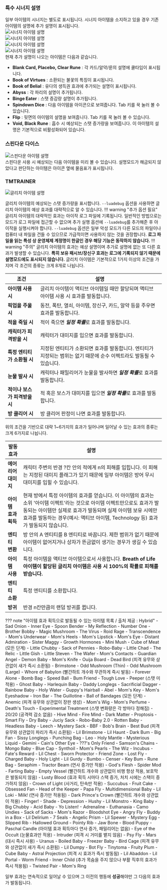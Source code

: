 ### 특수 시너지 설명

일부 아이템의 시너지는 별도로 표시됩니다. 시너지 아이템을 소지하고 있을 경우 기존 아이템의 설명에 추가 설명이 표시됩니다.  
![시너지 아이템 설명](../img/advanced_abyss.jpg)  
![시너지 아이템 설명](../img/advanced_belial.jpg)  
![시너지 아이템 설명](../img/advanced_virtues.jpg)  
![시너지 아이템 설명](../img/advanced_flip.jpg)  
현재 추가 설명이 나오는 아이템은 다음과 같습니다.  

- **Blank Card, Placebo, Clear Rune** : 각 카드/알약/룬의 설명에 쿨타임이 표시됩니다.
- **Book of Virtues** : 소환되는 불꽃의 특징이 표시됩니다.
- **Book of Belial** : 유다의 생득권 효과에 추가되는 설명이 표시됩니다.
- **Abyss** : 각 파리의 설명이 추가됩니다.
- **Binge Eater** : 스탯 증감량 설명이 추가됩니다.
- **Spindown Dice** : 다음 아이템을 아이콘으로 보여줍니다. Tab 키를 꾹 눌러 볼 수 있습니다.
- **Flip** : 뒷면의 아이템의 설명을 보여줍니다. Tab 키를 꾹 눌러 볼 수 있습니다.
- **Void, Black Rune** : 흡수 시 예상되는 스탯 증가량을 보여줍니다. 이 아이템의 설명은 기본적으로 비활성화되어 있습니다.

### 스핀다운 다이스

![스핀다운 아이템 설명](../img/advanced_spindown.jpg)  
스핀다운 사용 시 예상되는 다음 아이템을 미리 볼 수 있습니다. 설명모드가 해금되지 않았다고 판단하는 아이템은 아이콘 옆에 물음표가 표시됩니다.

### TMTRAINER

![글리치 아이템 설명](../img/advanced_error.jpg)  

글리치 아이템의 예상되는 스탯 증가량을 표시합니다. ```--luadebug``` 옵션을 사용하면 글리치 아이템의 예상 효과를 대략적으로 알 수 있습니다. 
!!! warning "추가 옵션 필요" 
    글리치 아이템의 대략적인 효과는 아이작 로그 파일에 기록됩니다. 일반적인 방법으로는 모드가 로그 파일에 접근할 수 없으며 추가 실행 옵션에 ```--luadebug```를 추가해준 후 아이작을 실행시켜야 합니다. ```--luadebug``` 옵션은 일부 악성 모드가 다른 모드의 파일이나 컴퓨터 내 파일을 건들 수 있으므로 가급적이면 사용하지 않는 것을 권장합니다. **로그 파일을 읽는 특성 상 운영체제 계정명이 한글인 경우 해당 기능은 동작하지 않습니다.**
!!! warning "주의" 
    글리치 아이템의 효과는 예상 설명이며 추가로 설명에 없는 또 다른 효과가 발생할 수 있습니다. **특히 보유 패시브/장신구 효과는 로그에 기록되지 않기 때문에 설명모드에도 표시되지 않습니다.**
글리치 아이템은 기본적으로 1가지 이상의 조건을 가지며 각 조건의 종류는 크게 8개로 나뉩니다.

| 조건 | 설명 |
| ------------ | ------------- |
| **아이템 사용시** | 글리치 아이템이 액티브 아이템일 때만 할당되며 액티브 아이템 사용 시 효과를 발동합니다. |
| **픽업을 주울 시** | 동전, 폭탄, 열쇠, 아이템, 장신구, 카드, 알약 등을 주우면 효과를 발동합니다. |
| **적을 죽일 시** | 적이 죽으면 ***일정 확률***로 효과를 발동합니다. |
| **캐릭터가 피격받을 시** | 캐릭터가 대미지를 입으면 효과를 발동합니다. |
| **특정 엔티티가 소환될 시** | 지정된 엔티티가 소환되면 효과를 발동합니다. 엔티티가 지정되는 범위는 없기 때문에 순수 이펙트라도 발동될 수 있습니다. |
| **눈물 발사 시** | 캐릭터나 패밀리어가 눈물을 발사하면 ***일정 확률***로 효과를 발동합니다. |
| **적이나 보스가 피격받을 시** | 적 혹은 보스가 대미지를 입으면 ***일정 확률***로 효과를 발동합니다. |
| **방 클리어 시** | 방 클리어 판정이 나면 효과를 발동합니다. |

위의 조건을 기반으로 대략 1~6가지의 효과가 일어나며 일어날 수 있는 효과의 종류는 크게 6가지로 나뉩니다.

| 발동 효과 | 설명 |
| ------------ | ------------- |
| **에어리어 대미지** | 캐릭터 주변의 반경 ?칸 안의 적에게 n의 피해를 입힙니다. 이 피해는 지정된 대미지 플래그가 있기 때문에 일부 아이템은 방어 무시 대미지를 입힐 수 있습니다. |
| **아이템 효과 획득** | 현재 방에서 특정 아이템의 효과를 얻습니다. 이 아이템의 효과는 소위 '아이템 이펙트'라는 것으로 아이템 이펙트만으로도 효과가 발동되는 아이템만 실제로 효과가 발동되며 실제 아이템 보유 시에만 효과를 발동하는 경우(예시: 액티브 아이템, Technology 등) 효과가 발동되지 않습니다. |
| **엔티티 변환** | 방 안의 A 엔티티를 B 엔티티로 바꿉니다. 제한 범위가 없기 때문에 아이템이 없어지거나 상자가 뜬금없이 생기는 경우가 생길 수 있습니다. |
| **아이템 사용** | 특정 아이템을 액티브 아이템으로서 사용합니다. **Breath of Life 아이템이 할당된 글리치 아이템은 사용 시 100%의 확률로 피해를 받습니다.** |
| **엔티티 소환** | 특정 엔티티를 소환합니다. |
| **방귀** | 반경 n칸만큼의 랜덤 방귀를 뀝니다. |

??? note "아이템 효과 획득으로 발동될 수 있는 아이템 목록 / 출처 제공 : Hybrid"
    - Sad Onion
    - Inner Eye
    - Spoon Bender
    - My Reflection
    - Number One
    - Brother Bobby
    - Magic Mushroom
    - The Virus
    - Roid Rage
    - Transcendence
    - Mom's Underwear
    - Mom's Heels
    - Mom's Lipstick
    - Mom's Eye
    - Distant Admiration
    - Sister Maggy
    - Growth Hormones
    - Mini Mush
    - Cube of Meat (모든 단계)
    - Little Chubby
    - Sack of Pennies
    - Robo-Baby
    - Little Chad
    - The Relic
    - Little Gish
    - Little Steven
    - The Wafer
    - Mom's Contacts
    - Guardian Angel
    - Demon Baby
    - Mom's Knife
    - Ouija Board
    - Dead Bird (피격 유무와 상관없이 새가 즉시 소환됨)
    - Brimstone
    - Odd Mushroom (Thin)
    - Odd Mushroom (Large)
    - Whore of Babylon (빨간하트 개수와 무관하게 즉시 발동)
    - Forever Alone
    - Bomb Bag
    - Speed Ball
    - Bum Friend
    - Tough Love
    - Peeper (스탯 미적용)
    - Ghost Baby
    - Harlequin Baby
    - Daddy Longlegs
    - Sacrificial Dagger
    - Rainbow Baby
    - Holy Water
    - Guppy's Hairball
    - Abel
    - Mom's Key
    - Mom's Eyeshadow
    - Iron Bar
    - The Guillotine
    - Ball of Bandages (모든 단계)
    - Anemic (피격 유무와 상관없이 장판 생성)
    - Mom's Wig
    - Mom's Perfume
    - Death's Touch
    - Experimental Treatment (스탯 변화량은 각 방마다 정해짐)
    - 20/20 (공격력 감소 없음)
    - Hive Mind
    - Fire Mind
    - Dark Matter
    - Proptosis
    - Smart Fly
    - Dry Baby
    - Juciy Sack
    - Robo-Baby 2.0
    - Rotten Baby
    - Headless Baby
    - Leech
    - Mystery Sack
    - BBF
    - Bob's Brain
    - Best Bud (피격 유무와 상관없이 파리가 즉시 소환됨)
    - Lil Brimstone
    - Lil Haunt
    - Dark Bum
    - Big Fan
    - Sissy Longlegs
    - Punching Bag
    - Leo
    - Holy Mantle
    - Mysterious Liquid
    - Gemini
    - Cain's Other Eye
    - ???'s Only Friend
    - Samson's Chains
    - Mongo Baby
    - Blue Cap
    - Synthoil
    - Mom's Pearls
    - The Wiz
    - Incubus
    - Fate's Reward
    - Lil Chest
    - Sworn Protector
    - Friend Zone
    - Lost Fly
    - Charged Baby
    - Holy Light
    - Lil Gurdy
    - Bumbo
    - Censer
    - Key Bum
    - Rune Bag
    - Seraphim
    - Tractor Beam (연사 증가만 적용)
    - God's Flesh
    - Spider Mod
    - Farting Baby
    - Empty Vessel (빨간하트 개수와 상관없이 비행 항상 적용, 보호막은 발동되지 않음)
    - Lusty Blood (효과 획득 시마다 스택 증가, 처치 시에는 스택이 증가하지 않음)
    - Crown of Light (사거리, 탄속만 적용)
    - Succubus
    - Fruit Cake
    - Obsessed Fan
    - Head of the Keeper
    - Papa Fly
    - Multidimensional Baby
    - Lil Loki
    - Milk! (연사 증가만 적용됨)
    - Dark Prince's Crown (빨간하트 개수와 상관없이 적용)
    - Finger!
    - Shade
    - Depression
    - Hushy
    - Lil Monstro
    - King Baby
    - Big Chubby
    - Acid Baby
    - Yo Listen!
    - Adrenaline
    - Euthanasia
    - Camo Undies
    - Sack of Sacks
    - Mom's Razor
    - Bloodshot Eye
    - Angry Fly
    - Buddy in a Box
    - Lil Delirium
    - 7 Seals
    - Angelic Prism
    - Lil Spewer
    - Mystery Egg
    - Slipped Rib
    - Hallowed Ground
    - Pointy Rib
    - Jaw Bone
    - Blood Puppy
    - Paschal Candle (아이템 효과 획득마다 연사 증가, 패밀리어는 없음)
    - Eye of the Occult (눈물효과만 적용)
    - Intruder (피격 시 거미를 뱉지 않음)
    - Psy Fly
    - Mars (대시 즉시 사용)
    - Uranus
    - Boiled Baby
    - Freezer Baby
    - Bird Cage (피격 유무와 상관없이 새가 즉시 소환됨)
    - Lil Dumpy
    - Bot Fly
    - Tinytoma
    - Fruity Plum
    - Cube Baby
    - Astral Projection (피격 시 효과가 즉시 발동됨)
    - Lil Abaddon
    - Lil Portal
    - Worm Friend
    - Inner Child (추가 목숨을 주지 않으나 부활 직후의 효과가 즉시 적용됨)
    - Twisted Pair
    - Mom's Ring

일부 효과는 연속적으로 일어날 수 있으며 그 이전의 행동에 **성공**해야만 그 다음의 효과가 발동됩니다.